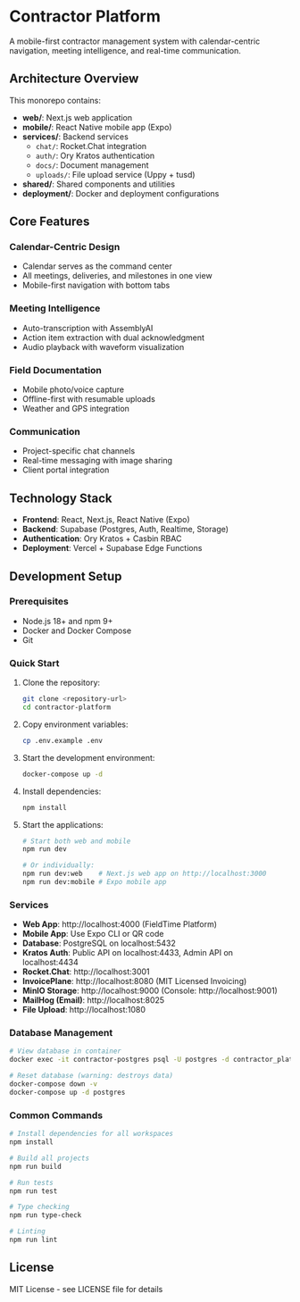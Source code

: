 # Contractor Platform

A mobile-first contractor management system with calendar-centric navigation, meeting intelligence, and real-time communication.

## Architecture Overview

This monorepo contains:

- **web/**: Next.js web application
- **mobile/**: React Native mobile app (Expo)
- **services/**: Backend services
  - `chat/`: Rocket.Chat integration
  - `auth/`: Ory Kratos authentication
  - `docs/`: Document management
  - `uploads/`: File upload service (Uppy + tusd)
- **shared/**: Shared components and utilities
- **deployment/**: Docker and deployment configurations

## Core Features

### Calendar-Centric Design
- Calendar serves as the command center
- All meetings, deliveries, and milestones in one view
- Mobile-first navigation with bottom tabs

### Meeting Intelligence
- Auto-transcription with AssemblyAI
- Action item extraction with dual acknowledgment
- Audio playback with waveform visualization

### Field Documentation
- Mobile photo/voice capture
- Offline-first with resumable uploads
- Weather and GPS integration

### Communication
- Project-specific chat channels
- Real-time messaging with image sharing
- Client portal integration

## Technology Stack

- **Frontend**: React, Next.js, React Native (Expo)
- **Backend**: Supabase (Postgres, Auth, Realtime, Storage)
- **Authentication**: Ory Kratos + Casbin RBAC
- **Deployment**: Vercel + Supabase Edge Functions

## Development Setup

### Prerequisites
- Node.js 18+ and npm 9+
- Docker and Docker Compose
- Git

### Quick Start
1. Clone the repository:
   ```bash
   git clone <repository-url>
   cd contractor-platform
   ```

2. Copy environment variables:
   ```bash
   cp .env.example .env
   ```

3. Start the development environment:
   ```bash
   docker-compose up -d
   ```

4. Install dependencies:
   ```bash
   npm install
   ```

5. Start the applications:
   ```bash
   # Start both web and mobile
   npm run dev
   
   # Or individually:
   npm run dev:web    # Next.js web app on http://localhost:3000
   npm run dev:mobile # Expo mobile app
   ```

### Services
- **Web App**: http://localhost:4000 (FieldTime Platform)
- **Mobile App**: Use Expo CLI or QR code
- **Database**: PostgreSQL on localhost:5432
- **Kratos Auth**: Public API on localhost:4433, Admin API on localhost:4434
- **Rocket.Chat**: http://localhost:3001
- **InvoicePlane**: http://localhost:8080 (MIT Licensed Invoicing)
- **MinIO Storage**: http://localhost:9000 (Console: http://localhost:9001)
- **MailHog (Email)**: http://localhost:8025
- **File Upload**: http://localhost:1080

### Database Management
```bash
# View database in container
docker exec -it contractor-postgres psql -U postgres -d contractor_platform

# Reset database (warning: destroys data)
docker-compose down -v
docker-compose up -d postgres
```

### Common Commands
```bash
# Install dependencies for all workspaces
npm install

# Build all projects
npm run build

# Run tests
npm run test

# Type checking
npm run type-check

# Linting
npm run lint
```

## License

MIT License - see LICENSE file for details